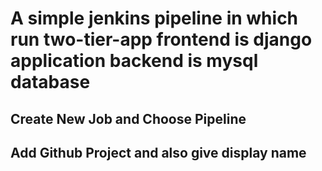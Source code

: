 # A simple jenkins pipeline in which run two-tier-app frontend is django application backend is mysql database

## Create New Job and Choose Pipeline

## Add Github Project and also give display name